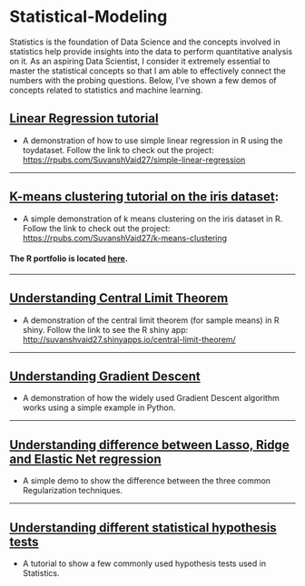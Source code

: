 # Statistical-Modeling

Statistics is the foundation of Data Science and the concepts involved in statistics help provide insights into the data to perform quantitative analysis on it. As an aspiring Data Scientist, I consider it extremely essential to master the statistical concepts so that I am able to effectively connect the numbers with the probing questions. Below, I've shown a few demos of concepts related to statistics and machine learning. 

## [Linear Regression tutorial](https://github.com/SuvanshVaid27/STATISTICAL-MODELLING/tree/main/Simple-Linear-Regression-in-R)

  - A demonstration of how to use simple linear regression in R using the toydataset. Follow the link to check out the project: https://rpubs.com/SuvanshVaid27/simple-linear-regression

<hr>

## [K-means clustering tutorial on the iris dataset](https://github.com/SuvanshVaid27/STATISTICAL-MODELLING/tree/main/K-Means-Clustering-in-R): 

  - A simple demonstration of k means clustering on the iris dataset in R. Follow the link to check out the project: https://rpubs.com/SuvanshVaid27/k-means-clustering

#### The R portfolio is located [here](https://rpubs.com/SuvanshVaid27).

<hr>

## [Understanding Central Limit Theorem](https://github.com/SuvanshVaid27/central-limit-theorem)

  - A demonstration of the central limit theorem (for sample means) in R shiny. Follow the link to see the R shiny app: http://suvanshvaid27.shinyapps.io/central-limit-theorem/

<hr>

## [Understanding Gradient Descent](https://github.com/SuvanshVaid27/STATISTICAL-MODELLING/blob/main/Gradient-Descent-demo/Gradient%20Descent.ipynb)

  - A demonstration of how the widely used Gradient Descent algorithm works using a simple example in Python.

<hr>

## [Understanding difference between Lasso, Ridge and Elastic Net regression](https://github.com/SuvanshVaid27/66-days-of-Data/blob/main/Day%2017%20-%20Regularisation/regularisation.ipynb)

  - A simple demo to show the difference between the three common Regularization techniques. 

<hr>

## [Understanding different statistical hypothesis tests](https://github.com/SuvanshVaid27/66-days-of-Data/blob/main/Day%2057%20-%20Statistical%20Hypothesis%20testing/statistical_tests.ipynb)

  - A tutorial to show a few commonly used hypothesis tests used in Statistics.  


